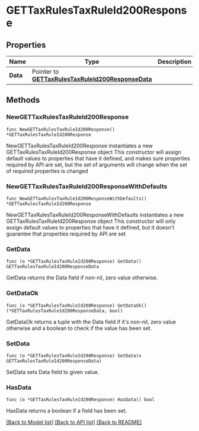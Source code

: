 # GETTaxRulesTaxRuleId200Response

## Properties

Name | Type | Description | Notes
------------ | ------------- | ------------- | -------------
**Data** | Pointer to [**GETTaxRulesTaxRuleId200ResponseData**](GETTaxRulesTaxRuleId200ResponseData.md) |  | [optional] 

## Methods

### NewGETTaxRulesTaxRuleId200Response

`func NewGETTaxRulesTaxRuleId200Response() *GETTaxRulesTaxRuleId200Response`

NewGETTaxRulesTaxRuleId200Response instantiates a new GETTaxRulesTaxRuleId200Response object
This constructor will assign default values to properties that have it defined,
and makes sure properties required by API are set, but the set of arguments
will change when the set of required properties is changed

### NewGETTaxRulesTaxRuleId200ResponseWithDefaults

`func NewGETTaxRulesTaxRuleId200ResponseWithDefaults() *GETTaxRulesTaxRuleId200Response`

NewGETTaxRulesTaxRuleId200ResponseWithDefaults instantiates a new GETTaxRulesTaxRuleId200Response object
This constructor will only assign default values to properties that have it defined,
but it doesn't guarantee that properties required by API are set

### GetData

`func (o *GETTaxRulesTaxRuleId200Response) GetData() GETTaxRulesTaxRuleId200ResponseData`

GetData returns the Data field if non-nil, zero value otherwise.

### GetDataOk

`func (o *GETTaxRulesTaxRuleId200Response) GetDataOk() (*GETTaxRulesTaxRuleId200ResponseData, bool)`

GetDataOk returns a tuple with the Data field if it's non-nil, zero value otherwise
and a boolean to check if the value has been set.

### SetData

`func (o *GETTaxRulesTaxRuleId200Response) SetData(v GETTaxRulesTaxRuleId200ResponseData)`

SetData sets Data field to given value.

### HasData

`func (o *GETTaxRulesTaxRuleId200Response) HasData() bool`

HasData returns a boolean if a field has been set.


[[Back to Model list]](../README.md#documentation-for-models) [[Back to API list]](../README.md#documentation-for-api-endpoints) [[Back to README]](../README.md)


